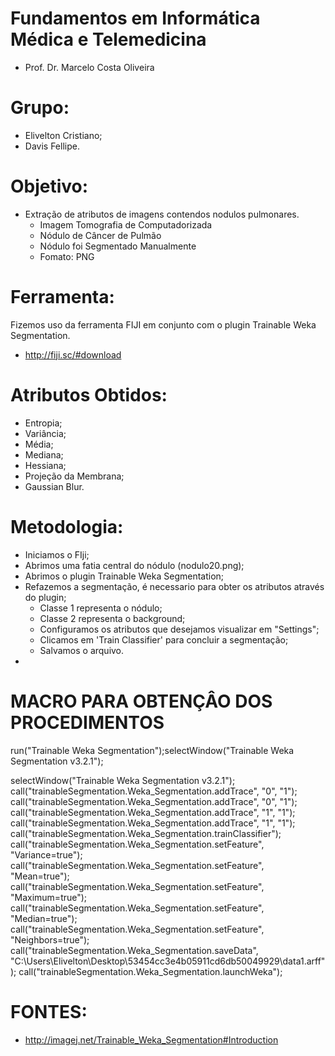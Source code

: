 # Fundamentos em Informática Médica e Telemedicina
 * Prof. Dr. Marcelo Costa Oliveira

# Grupo: 
  * Elivelton Cristiano;
  * Davis Fellipe.

# Objetivo:
 * Extração de atributos de imagens contendos nodulos pulmonares.
   * Imagem Tomografia de Computadorizada
   * Nódulo de Câncer de Pulmão
   * Nódulo foi Segmentado Manualmente
   * Fomato: PNG

# Ferramenta:
 Fizemos uso da ferramenta FIJI em conjunto com o plugin Trainable Weka Segmentation.
   * http://fiji.sc/#download

# Atributos Obtidos:
  * Entropia;
  * Variância;
  * Média;
  * Mediana;
  * Hessiana;
  * Projeção da Membrana;
  * Gaussian Blur.

# Metodologia:
  * Iniciamos o FIji;
  * Abrimos uma fatia central do nódulo (nodulo20.png);
  * Abrimos o plugin Trainable Weka Segmentation;
  * Refazemos a segmentação, é necessario para obter os atributos através do plugin;
    * Classe 1 representa o nódulo;
    * Classe 2 representa o background;
    * Configuramos os atributos que desejamos visualizar em "Settings";
    * Clicamos em 'Train Classifier' para concluir a segmentação;
    * Salvamos o arquivo.
  * 



# MACRO PARA OBTENÇÂO DOS PROCEDIMENTOS 

run("Trainable Weka Segmentation");selectWindow("Trainable Weka Segmentation v3.2.1");

selectWindow("Trainable Weka Segmentation v3.2.1");
call("trainableSegmentation.Weka_Segmentation.addTrace", "0", "1");
call("trainableSegmentation.Weka_Segmentation.addTrace", "0", "1");
call("trainableSegmentation.Weka_Segmentation.addTrace", "1", "1");
call("trainableSegmentation.Weka_Segmentation.addTrace", "1", "1");
call("trainableSegmentation.Weka_Segmentation.trainClassifier");
call("trainableSegmentation.Weka_Segmentation.setFeature", "Variance=true");
call("trainableSegmentation.Weka_Segmentation.setFeature", "Mean=true");
call("trainableSegmentation.Weka_Segmentation.setFeature", "Maximum=true");
call("trainableSegmentation.Weka_Segmentation.setFeature", "Median=true");
call("trainableSegmentation.Weka_Segmentation.setFeature", "Neighbors=true");
call("trainableSegmentation.Weka_Segmentation.saveData", "C:\\Users\\Elivelton\\Desktop\\53454cc3e4b05911cd6db50049929\\data1.arff");
call("trainableSegmentation.Weka_Segmentation.launchWeka");


# FONTES: 

  * http://imagej.net/Trainable_Weka_Segmentation#Introduction
